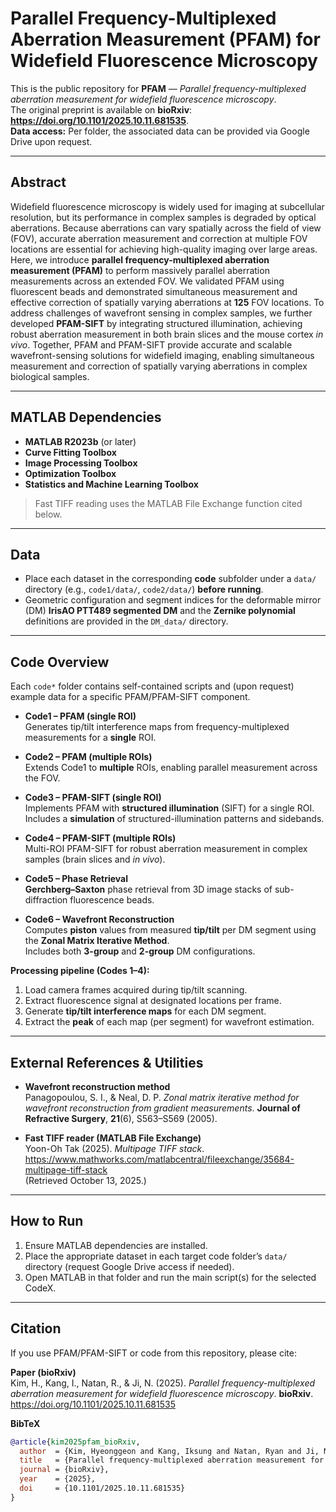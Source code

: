 # Parallel Frequency-Multiplexed Aberration Measurement (PFAM) for Widefield Fluorescence Microscopy

This is the public repository for **PFAM** — *Parallel frequency-multiplexed aberration measurement for widefield fluorescence microscopy*.  
The original preprint is available on **bioRxiv**: **https://doi.org/10.1101/2025.10.11.681535**.  
**Data access:** Per folder, the associated data can be provided via Google Drive upon request.

---

## Abstract

Widefield fluorescence microscopy is widely used for imaging at subcellular resolution, but its performance in complex samples is degraded by optical aberrations. Because aberrations can vary spatially across the field of view (FOV), accurate aberration measurement and correction at multiple FOV locations are essential for achieving high-quality imaging over large areas. Here, we introduce **parallel frequency-multiplexed aberration measurement (PFAM)** to perform massively parallel aberration measurements across an extended FOV. We validated PFAM using fluorescent beads and demonstrated simultaneous measurement and effective correction of spatially varying aberrations at **125** FOV locations. To address challenges of wavefront sensing in complex samples, we further developed **PFAM-SIFT** by integrating structured illumination, achieving robust aberration measurement in both brain slices and the mouse cortex *in vivo*. Together, PFAM and PFAM-SIFT provide accurate and scalable wavefront-sensing solutions for widefield imaging, enabling simultaneous measurement and correction of spatially varying aberrations in complex biological samples.

---

## MATLAB Dependencies

- **MATLAB R2023b** (or later)
- **Curve Fitting Toolbox**
- **Image Processing Toolbox**
- **Optimization Toolbox**
- **Statistics and Machine Learning Toolbox**

> Fast TIFF reading uses the MATLAB File Exchange function cited below.

---

## Data

- Place each dataset in the corresponding **code** subfolder under a `data/` directory (e.g., `code1/data/`, `code2/data/`) **before running**.  
- Geometric configuration and segment indices for the deformable mirror (DM) **IrisAO PTT489 segmented DM** and the **Zernike polynomial** definitions are provided in the `DM_data/` directory.

---

## Code Overview

Each `code*` folder contains self-contained scripts and (upon request) example data for a specific PFAM/PFAM-SIFT component.

- **Code1 – PFAM (single ROI)**  
  Generates tip/tilt interference maps from frequency-multiplexed measurements for a **single** ROI.

- **Code2 – PFAM (multiple ROIs)**  
  Extends Code1 to **multiple** ROIs, enabling parallel measurement across the FOV.

- **Code3 – PFAM-SIFT (single ROI)**  
  Implements PFAM with **structured illumination** (SIFT) for a single ROI.  
  Includes a **simulation** of structured-illumination patterns and sidebands.

- **Code4 – PFAM-SIFT (multiple ROIs)**  
  Multi-ROI PFAM-SIFT for robust aberration measurement in complex samples (brain slices and *in vivo*).

- **Code5 – Phase Retrieval**  
  **Gerchberg–Saxton** phase retrieval from 3D image stacks of sub-diffraction fluorescence beads.

- **Code6 – Wavefront Reconstruction**  
  Computes **piston** values from measured **tip/tilt** per DM segment using the **Zonal Matrix Iterative Method**.  
  Includes both **3-group** and **2-group** DM configurations.

**Processing pipeline (Codes 1–4):**
1. Load camera frames acquired during tip/tilt scanning.  
2. Extract fluorescence signal at designated locations per frame.  
3. Generate **tip/tilt interference maps** for each DM segment.  
4. Extract the **peak** of each map (per segment) for wavefront estimation.

---

## External References & Utilities

- **Wavefront reconstruction method**  
  Panagopoulou, S. I., & Neal, D. P. *Zonal matrix iterative method for wavefront reconstruction from gradient measurements*. **Journal of Refractive Surgery**, **21**(6), S563–S569 (2005).

- **Fast TIFF reader (MATLAB File Exchange)**  
  Yoon-Oh Tak (2025). *Multipage TIFF stack*.  
  https://www.mathworks.com/matlabcentral/fileexchange/35684-multipage-tiff-stack  
  (Retrieved October 13, 2025.)

---

## How to Run

1. Ensure MATLAB dependencies are installed.  
2. Place the appropriate dataset in each target code folder’s `data/` directory (request Google Drive access if needed).  
3. Open MATLAB in that folder and run the main script(s) for the selected CodeX.

---

## Citation

If you use PFAM/PFAM-SIFT or code from this repository, please cite:

**Paper (bioRxiv)**  
Kim, H., Kang, I., Natan, R., & Ji, N. (2025). *Parallel frequency-multiplexed aberration measurement for widefield fluorescence microscopy*. **bioRxiv**. https://doi.org/10.1101/2025.10.11.681535

**BibTeX**
```bibtex
@article{kim2025pfam_bioRxiv,
  author  = {Kim, Hyeonggeon and Kang, Iksung and Natan, Ryan and Ji, Na},
  title   = {Parallel frequency-multiplexed aberration measurement for widefield fluorescence microscopy},
  journal = {bioRxiv},
  year    = {2025},
  doi     = {10.1101/2025.10.11.681535}
}
